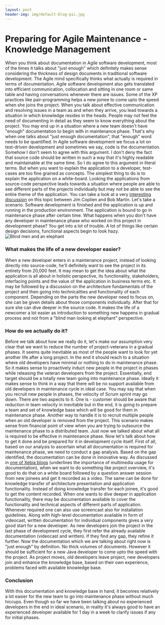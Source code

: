 ```yaml
---
layout: post
header-img: img/default-blog-pic.jpg
---
```


# Preparing for Agile Maintenance - Knowledge Management

When you think about documentation in Agile software development, most of the times it talks about "just enough" which definitely makes sense considering the thickness of design documents in traditional software development. The Agile mind specifically thinks what actually is required in terms of documentation. Agile software development also gets translated into efficient communication, collocation and sitting in one room or same table and having conversations whenever there are issues. Some of the XP practices like pair-programming helps a new joinee to come upto the speed when she joins the project. When you talk about effective communication and resolving issues in a team as and when they arrive, you lead towards a situation in which knowledge resides in the heads. People may not feel the need of documenting in detail as they seem to know everything about the project. You may end up in a situation where a new team doesn't have "enough" documentation to begin with in maintenance phase. That's why when one talks about "just enough documentation", that "enough" word needs to be quantified.  In Agile software development we focus a lot on test-driven development and sometimes we say, code is the documentation. Somehow I don't seem to agree with this argument. I don't deny the fact that source code should be written in such a way that it's highly readable and maintainable at the same time. So I do agree to this argument in literal terms. But when you want to explain the application to a developer, test-cases are too fine grained as concepts. The simplest thing to do is to explain the application on a white-board. Looking the applications from source-code perspective leads towards a situation where people are able to see different parts of the projects individually but may not be able to see the entire theme of the application. You can take a look at a very [interesting discussion](http://www.infoq.com/interviews/coplien-martin-tdd) on this topic between Jim Coplien and Bob Martin. Let's take a scenario. Software development is finished and the application is up and running in the production environment. The application is bound to go in maintenance phase after certain time. What happens when you don't have any developer in maintenance phase who worked on this project in development phase? You get into a lot of trouble. A lot of things like certain design decisions, functional aspects begin to look hazy. ![Blind men and an elephant](/wp-content/uploads/2008/08/bioresonance-technologies-6men.jpg)

### What makes the life of a new developer easier?

When a new developer enters in a maintenance project, instead of looking directly into source-code, he'll definitely want to see the project in its entirety from 20,000 feet. It may mean to get the idea about what the application is all about in holistic perspective, its functionality, stakeholders, interfacing points and the value of the application in business terms etc. It may be followed by a discussion on the architecture fundamentals of the project and then going into technicalities and functionality of each component. Depending on the parts the new developer need to focus on, she can be given details about those components individually. After that for sure she can dive deeper in the source code. It makes the life of a newcomer a lot easier as introduction to something new happens in gradual process and not from a "blind man looking at elephant" perspective. 

### How do we actually do it?

Before we talk about how we really do it, let's make our assumption very clear that we want to reduce the number of project-veterans in a gradual phases. It seems quite inevitable as most of the people want to look for yet another life after a long project. In the end it should reach to a situation where old developers have minimal or nothing to do in maintenance phase. So it makes sense to proactively induct new people in the project in phases while releasing the veteran developers from the project. Essentially, end target should be a totally new team going into maintenance phase. Ideally it makes sense to think in a way that there will be no support available from old developers in maintenance cycle in ideal case. You may say that when you recruit new people in phases, the velocity of Scrum sprint may go down. There are two aspects to it. One is - customer should be aware that reduction in team velocity in inevitable but in the end, it is going to prepare a team and set of knowledge base which will be good for them in maintenance phase. Another way to handle it is to recruit multiple people when an old developer is removed from the project. This scenario makes sense from financial point of view when you are trying to outsource the maintenance phase to a distributed team. Just now we talked about what all is required to be effective in maintenance phase. Now let's talk about how to get it done and be prepared for it in development cycle itself. First of all, based on our analysis to ascertain what all documentation is required for maintenance phase, we need to conduct a gap analysis. Based on the gap identified, the documentation can be done in innovative way. As discussed in [one of Xebia blogs](http://blog.xebia.com/2008/05/05/agile-way-of-documentation/) (underlines the importance of multimedia usage for documentation), when we want to do something like project overview, it's good to do that on a white board followed by a question answer session from new joinees and get it recorded as a video. The same can be done for knowledge transfer of architecture presentation and application functionality. Instead of doing knowledge transfer for each joinee, it's good to get the content recorded. When one wants to dive deeper in application functionality, there may be documentation available to cover the functionality and technical aspects of different parts of application. Whenever required one can also use screencast also for installation guidelines. Along with high-level documentation available in form of videocast, written documentation for individual components gives a very good start for a new developer. As new developers join the project in the last phase of development cycle, they first refer the already available documentation (videocast and written). If they find any gap, they refine it further. Now the documentation which we are talking about right now is "just enough" by definition. No thick volumes of documents. However it should be sufficient for a new Java developer to come upto the speed with the project. As project moves, old developers leave project, new developers join and enhance the knowledge base, based on their own experience, problems faced with available knowledge base. 

### Conclusion

With this documentation and knowledge base in hand, it becomes relatively a lot easier for the new team to go into maintenance phase without much hiccups. Even though so far we have been talking about no experienced developers in the end in ideal scenario, in reality it's always good to have an experienced developer available for 1 day in a week to clarify issues if any for initial phases.